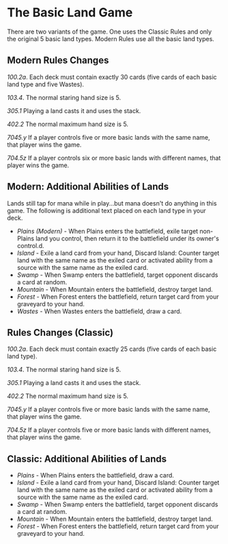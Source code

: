 # The Basic Land Game
There are two variants of the game. One uses the Classic Rules and only the original 5 basic land types. Modern Rules use all the basic land types.

## Modern Rules Changes

*100.2a*. Each deck must contain exactly 30 cards (five cards of each basic land type and five Wastes).

*103.4*. The normal staring hand size is 5.

*305.1* Playing a land casts it and uses the stack.

*402.2* The normal maximum hand size is 5.

*7045.y* If a player controls five or more basic lands with the same name, that player wins the game.

*704.5z* If a player controls six or more basic lands with different names, that player wins the game.

## Modern: Additional Abilities of Lands

Lands still tap for mana while in play...but mana doesn't do anything in this game. The following is additional text placed on each land type in your deck.

* *Plains (Modern)* - When Plains enters the battlefield, exile target non-Plains land you control, then return it to the battlefield under its owner's control.d.
* *Island* - Exile a land card from your hand, Discard Island: Counter target land with the same name as the exiled card or activated ability from a source with the same name as the exiled card.
* *Swamp* - When Swamp enters the battlefield, target opponent discards a card at random.
* *Mountain* - When Mountain enters the battlefield, destroy target land.
* *Forest* - When Forest enters the battlefield, return target card from your graveyard to your hand.
* *Wastes* - When Wastes enters the battlefield, draw a card.

## Rules Changes (Classic)

*100.2a*. Each deck must contain exactly 25 cards (five cards of each basic land type).

*103.4*. The normal staring hand size is 5.

*305.1* Playing a land casts it and uses the stack.

*402.2* The normal maximum hand size is 5.

*7045.y* If a player controls five or more basic lands with the same name, that player wins the game.

*704.5z* If a player controls five or more basic lands with different names, that player wins the game.

## Classic: Additional Abilities of Lands

* *Plains* - When Plains enters the battlefield, draw a card.
* *Island* - Exile a land card from your hand, Discard Island: Counter target land with the same name as the exiled card or activated ability from a source with the same name as the exiled card.
* *Swamp* - When Swamp enters the battlefield, target opponent discards a card at random.
* *Mountain* - When Mountain enters the battlefield, destroy target land.
* *Forest* - When Forest enters the battlefield, return target card from your graveyard to your hand.
